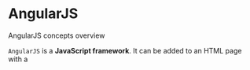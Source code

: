# AngularJS
AngularJS concepts overview

`AngularJS` is a **JavaScript framework**. It can be added to an HTML page with a <script> tag.
           
`<script src="https://ajax.googleapis.com/ajax/libs/angularjs/1.6.9/angular.min.js"></script>` 

**Or download angular.min.js file and save it in your project js folder**

###### AngularJS extends HTML with ng-directives.
***ng-app*** directive defines an AngularJS application.
***ng-model*** directive binds the value of HTML controls (input, select, textarea) to application data.
***ng-bind*** directive binds application data to the HTML view.
***ng-init*** directive initializes AngularJS application variables.
***ng-controller*** directive defines the controller.

AngularJS expressions **{{ expression }}** bind AngularJS data to HTML the same way as the ng-bind directive.
         
**HTML:** `<div ng-app="myApp" ng-controller="myCtrl">`

**JS:**`
var app = angular.module('myApp', []);
app.controller('myCtrl', function($scope) {
  $scope.firstName= "John";
  $scope.lastName= "Doe";
});
`
